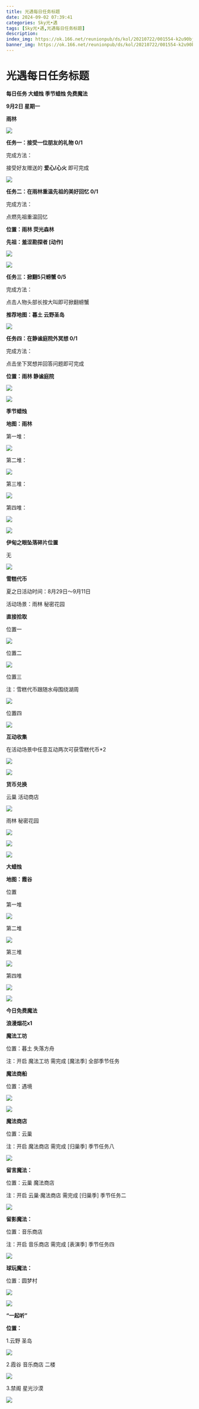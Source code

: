 ```yaml
---
title: 光遇每日任务标题
date: 2024-09-02 07:39:41
categories: Sky光•遇
tags: [Sky光•遇,光遇每日任务标题]
description: 
index_img: https://ok.166.net/reunionpub/ds/kol/20210722/001554-k2u90bj7ay.png?imageView&thumbnail=600x0&type=jpg
banner_img: https://ok.166.net/reunionpub/ds/kol/20210722/001554-k2u90bj7ay.png?imageView&thumbnail=600x0&type=jpg
---
```

# 光遇每日任务标题
**每日任务 大蜡烛 季节蜡烛 免费魔法**

 **9月2日 星期一**

 **雨林**

![](https://img.166.net/reunionpub/ds/kol_server/20240902/002556-yezjwmb9q1.jpg)

 **任务一：接受一位朋友的礼物 0/1**

完成方法：

接受好友赠送的 **爱心/心火** 即可完成

![](https://img.166.net/reunionpub/ds/kol_server/20240902/001856-iaf9cwu3e7.jpeg)

 **任务二：在雨林重温先祖的美好回忆 0/1**

完成方法：

点燃先祖重温回忆

 **位置：雨林 荧光森林**

 **先祖：羞涩勘探者  [动作]**

![](https://img.166.net/reunionpub/ds/kol_server/20240902/001916-g9fn643esm.jpg)

![](https://img.166.net/reunionpub/ds/kol_server/20240902/001921-2zauds4ojw.jpg)

 **任务三：掀翻5只螃蟹 0/5**

完成方法：

点击人物头部长按大叫即可掀翻螃蟹

 **推荐地图：暮土 云野圣岛**

![](https://img.166.net/reunionpub/ds/kol_server/20240902/001943-mk5cd3usry.jpg)

 **任务四：在静谧庭院外冥想 0/1**

完成方法：

点击坐下冥想并回答问题即可完成

 **位置：雨林 静谧庭院**

![](https://img.166.net/reunionpub/ds/kol_server/20240902/002005-a20e5v7hnq.jpeg)

![](https://img.166.net/reunionpub/ds/kol/20240127/072300-y4gsrkwvcm.png)

 **季节蜡烛**

 **地图：雨林**

第一堆：

![](https://img.166.net/reunionpub/ds/kol_server/20240901/234053-jhw5icve8r.jpg)

第二堆：

![](https://img.166.net/reunionpub/ds/kol_server/20240901/234100-de4atis3mo.jpg)

第三堆：

![](https://img.166.net/reunionpub/ds/kol_server/20240901/234107-vp0dncqj3e.jpg)

第四堆：

![](https://img.166.net/reunionpub/ds/kol_server/20240901/234113-uj2q59bval.jpeg)

![](https://img.166.net/reunionpub/ds/kol/20240127/072300-y4gsrkwvcm.png)

 **伊甸之眼坠落碎片位置**

无

![](https://img.166.net/reunionpub/ds/kol_server/20240717/003917-8p704dsqv9.png)

 **雪糕代币**

夏之日活动时间：8月29日～9月11日

活动场景：雨林 秘密花园

 **直接拾取**

位置一

![](https://img.166.net/reunionpub/ds/kol_server/20240902/001755-yvlh5cqef7.jpg)

位置二

![](https://img.166.net/reunionpub/ds/kol_server/20240902/001803-07aqbjlhue.jpg)

位置三

注：雪糕代币跟随水母围绕湖周

![](https://img.166.net/reunionpub/ds/kol_server/20240829/190535-z6rm8sgbf7.jpeg)

位置四

![](https://img.166.net/reunionpub/ds/kol_server/20240902/001502-1nh8oludpc.jpg)

 **互动收集**

在活动场景中任意互动两次可获雪糕代币*2

![](https://img.166.net/reunionpub/ds/kol_server/20240829/190734-zawue8smh7.jpeg)

![](https://img.166.net/reunionpub/ds/kol_server/20240829/190755-rvebujqcsn.jpeg)

 **货币兑换**

云巢 活动商店

![](https://img.166.net/reunionpub/ds/kol_server/20240829/181646-sbd5co6m9l.png)

雨林 秘密花园

![](https://img.166.net/reunionpub/ds/kol_server/20240829/190825-qy3v0eljmo.jpeg)

![](https://img.166.net/reunionpub/ds/kol_server/20240829/185704-bfsh1vomz9.png)

![](https://img.166.net/reunionpub/ds/kol_server/20240717/003917-8p704dsqv9.png)

 **大蜡烛**

 **地图：霞谷**

位置

第一堆

![](https://img.166.net/reunionpub/ds/kol_server/20240901/234236-idykw4gtrm.jpg)

第二堆

![](https://img.166.net/reunionpub/ds/kol_server/20240901/234243-0vcz7slswk.jpg)

第三堆

![](https://img.166.net/reunionpub/ds/kol_server/20240901/234249-qa6kgoj0iy.jpg)

第四堆

![](https://img.166.net/reunionpub/ds/kol_server/20240901/234255-s2qtcf180j.jpg)

 **![](https://img.166.net/reunionpub/ds/kol/20231014/004048-gyt2imp830.png)**

 **今日免费魔法**

 **浪漫烟花x1**

 **魔法工坊**

位置：暮土 失落方舟

注：开启 魔法工坊 需完成 [魔法季] 全部季节任务

 **魔法商船**

位置：遇境

 **![](https://img.166.net/reunionpub/ds/kol/20231014/004605-qmuiowanf4.png)**

![](https://img.166.net/reunionpub/ds/kol_server/20240902/000422-e90jdr8ypo.jpg)

 **魔法商店**

位置：云巢

注：开启 魔法商店 需完成 [归巢季] 季节任务八

![](https://img.166.net/reunionpub/ds/kol_server/20240902/000336-24sfpritcw.jpg)

 **留言魔法：**

位置：云巢 魔法商店

注：开启 云巢·魔法商店 需完成 [归巢季] 季节任务二

![](https://img.166.net/reunionpub/ds/kol/20240104/233540-rs5n8klws2.jpg)

 **留影魔法：**

位置：音乐商店

注：开启 音乐商店 需完成 [表演季] 季节任务四

![](https://img.166.net/reunionpub/ds/kol/20240428/232643-hrkcnvb1jq.jpeg)

 **球玩魔法：**

位置：圆梦村

 **![](https://img.166.net/reunionpub/ds/kol/20231014/005022-4hnlvzm7iu.png)**

 **![](https://img.166.net/reunionpub/ds/kol/20231220/070757-w9oeg612sl.png)**

 **“一起听”**

 **位置：**

1.云野 圣岛

**![](https://img.166.net/reunionpub/ds/kol/20231220/071109-so6aef3jyr.jpeg)**

2.霞谷 音乐商店 二楼

**![](https://img.166.net/reunionpub/ds/kol/20231220/071120-naym3f5u4g.jpeg)**

3.禁阁 星光沙漠

 **![](https://img.166.net/reunionpub/ds/kol/20231220/071136-p6b05krfu4.png)**

